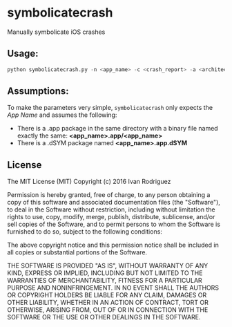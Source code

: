 # symbolicatecrash
Manually symbolicate iOS crashes

## Usage:
```python
python symbolicatecrash.py -n <app_name> -c <crash_report> -a <architecture>
```

## Assumptions:
To make the parameters very simple, `symbolicatecrash` only expects the *App Name* and assumes the following:
- There is a .app package in the same directory with a binary file named exactly the same: **\<app_name>.app/\<app_name>**
- There is a .dSYM package named **\<app_name>.app.dSYM**

License
----

The MIT License (MIT)
Copyright (c) 2016 Ivan Rodriguez

Permission is hereby granted, free of charge, to any person obtaining a copy of this software and associated documentation files (the "Software"), to deal in the Software without restriction, including without limitation the rights to use, copy, modify, merge, publish, distribute, sublicense, and/or sell copies of the Software, and to permit persons to whom the Software is furnished to do so, subject to the following conditions:

The above copyright notice and this permission notice shall be included in all copies or substantial portions of the Software.

THE SOFTWARE IS PROVIDED "AS IS", WITHOUT WARRANTY OF ANY KIND, EXPRESS OR IMPLIED, INCLUDING BUT NOT LIMITED TO THE WARRANTIES OF MERCHANTABILITY, FITNESS FOR A PARTICULAR PURPOSE AND NONINFRINGEMENT. IN NO EVENT SHALL THE AUTHORS OR COPYRIGHT HOLDERS BE LIABLE FOR ANY CLAIM, DAMAGES OR OTHER LIABILITY, WHETHER IN AN ACTION OF CONTRACT, TORT OR OTHERWISE, ARISING FROM, OUT OF OR IN CONNECTION WITH THE SOFTWARE OR THE USE OR OTHER DEALINGS IN THE SOFTWARE.

[ec-type]: <http://opensource.apple.com/source/Security/Security-55471/sec/Security/SecECKey.c>
[IRPublicConstants-header]: <https://github.com/ivRodriguezCA/IRCrypto/blob/master/IRCrypto/IRPublicConstants.h>
[Authenticated-Encryption]: <https://en.wikipedia.org/wiki/Authenticated_encryption>
[Advanced-Encryption-Standard]: <https://en.wikipedia.org/wiki/Advanced_Encryption_Standard>
[Cipher-Block-Chaining]: <https://en.wikipedia.org/wiki/Block_cipher_mode_of_operation#Cipher_Block_Chaining_.28CBC.29>
[Hash-Based-Message-Authentication-Code]: <https://en.wikipedia.org/wiki/Hash-based_message_authentication_code>
[RNCryptor-File-Format-v3]: <https://github.com/RNCryptor/RNCryptor-Spec/blob/master/RNCryptor-Spec-v3.md>

